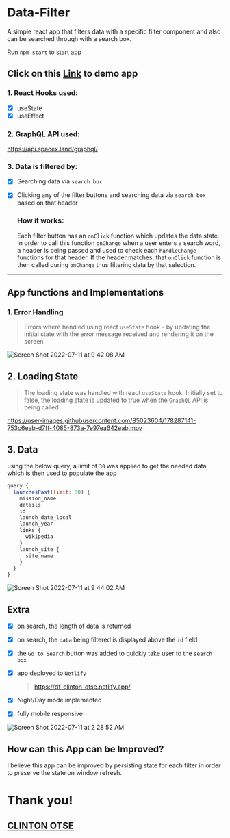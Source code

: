 # Data-Filter
A simple react app that filters data with a specific filter component and also can be searched through with a search box.

Run `npm start` to start app

## Click on this <a href="https://df-clinton-otse.netlify.app/">Link<a> to demo app

### 1. React Hooks used:
- [x] useState
- [x] useEffect

### 2. GraphQL API used:

https://api.spacex.land/graphql/

### 3. Data is filtered by:

- [x] Searching data via `search box`
- [x] Clicking any of the filter buttons and searching data via `search box` based on that header
  
  ### How it works:
  
  Each filter button has an `onClick` function which updates the data state. In order to call this function `onChange` when a user enters a search     word, a header is being passed and used to check each `handleChange` functions for that header. If the header matches, that `onClick` function is then     called during `onChange` thus filtering data by that selection.

---
## App functions and Implementations

### 1. Error Handling

> Errors where handled using react `useState` hook - by updating the initial state with the error message received and rendering it on the screen
  
![Screen Shot 2022-07-11 at 9 42 08 AM](https://user-images.githubusercontent.com/85023604/178226675-5660c2bc-503c-4cb7-a2f4-655fd3423e05.png)

## 2. Loading State

> The loading state was handled with react `useState` hook. Initially set to false, the loading state is updated to true when the `GraphQL` API is being called

https://user-images.githubusercontent.com/85023604/178287141-753c6eab-d7ff-4085-873a-7e97ea642eab.mov

## 3. Data

using the below query, a limit of `30` was applied to get the needed data, which is then used to populate the app

```js
query {
  launchesPast(limit: 30) {
    mission_name
    details
    id
    launch_date_local
    launch_year
    links {
      wikipedia
    }
    launch_site {
      site_name
    }
  }
}
```
  
![Screen Shot 2022-07-11 at 9 44 02 AM](https://user-images.githubusercontent.com/85023604/178227208-f4e05593-e21a-4e17-847b-57fc344f97fc.png)

## Extra

- [x] on search, the length of data is returned
- [x] on search, the `data` being filtered is displayed above the `id` field
- [x] the `Go to Search` button was added to quickly take user to the `search box`
- [x] app deployed to `Netlify` 
  
  > https://df-clinton-otse.netlify.app/
  
  
- [x] Night/Day mode implemented 
- [x] fully mobile responsive

![Screen Shot 2022-07-11 at 2 28 52 AM](https://user-images.githubusercontent.com/85023604/178210385-7d8baa37-2b67-4ed8-86b8-76bc7899da5e.png)

## How can this App can be Improved?
  
  I believe this app can be improved by persisting state for each filter in order to preserve the state on window refresh. 
  
  # Thank you!
  
  ## <a href="https://github.com/DhanteyUD">CLINTON OTSE</a>

